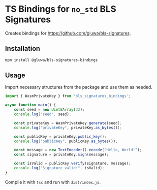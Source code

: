 # TS Bindings for `no_std` BLS Signatures

Creates bindings for https://github.com/gluwa/bls-signatures. 

## Installation
```bash
npm install @gluwa/bls-signatures-bindings
```

## Usage
Import necessary structures from the package and use them as needed.
```typescript
import { WasmPrivateKey } from 'bls_signatures_bindings';

async function main() {
    const seed = new Uint8Array(32);
    console.log("seed", seed);

    const privateKey = WasmPrivateKey.generate(seed);
    console.log("privateKey", privateKey.as_bytes());

    const publicKey = privateKey.public_key();
    console.log("publicKey", publicKey.as_bytes());

    const message = new TextEncoder().encode("Hello, World!");
    const signature = privateKey.sign(message);

    const isValid = publicKey.verify(signature, message);
    console.log("Signature valid:", isValid);
}
```

Compile it with `tsc` and run with `dist/index.js`. 

